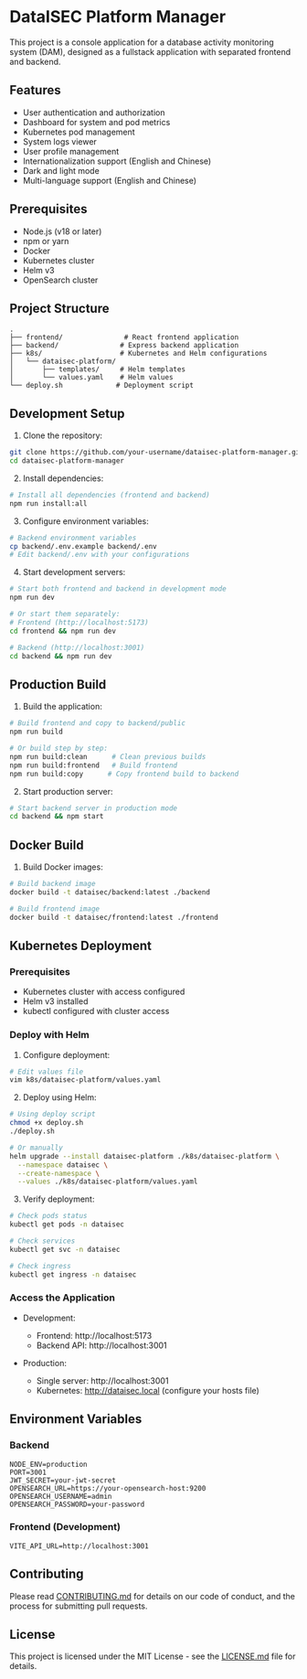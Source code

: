 # DataISEC Platform Manager

This project is a console application for a database activity monitoring system (DAM), designed as a fullstack application with separated frontend and backend.

## Features

- User authentication and authorization
- Dashboard for system and pod metrics
- Kubernetes pod management
- System logs viewer
- User profile management
- Internationalization support (English and Chinese)
- Dark and light mode
- Multi-language support (English and Chinese)

## Prerequisites

- Node.js (v18 or later)
- npm or yarn
- Docker
- Kubernetes cluster
- Helm v3
- OpenSearch cluster

## Project Structure

```
.
├── frontend/               # React frontend application
├── backend/               # Express backend application
├── k8s/                   # Kubernetes and Helm configurations
│   └── dataisec-platform/
│       ├── templates/     # Helm templates
│       └── values.yaml    # Helm values
└── deploy.sh             # Deployment script
```

## Development Setup

1. Clone the repository:
```bash
git clone https://github.com/your-username/dataisec-platform-manager.git
cd dataisec-platform-manager
```

2. Install dependencies:
```bash
# Install all dependencies (frontend and backend)
npm run install:all
```

3. Configure environment variables:
```bash
# Backend environment variables
cp backend/.env.example backend/.env
# Edit backend/.env with your configurations
```

4. Start development servers:
```bash
# Start both frontend and backend in development mode
npm run dev

# Or start them separately:
# Frontend (http://localhost:5173)
cd frontend && npm run dev

# Backend (http://localhost:3001)
cd backend && npm run dev
```

## Production Build

1. Build the application:
```bash
# Build frontend and copy to backend/public
npm run build

# Or build step by step:
npm run build:clean      # Clean previous builds
npm run build:frontend   # Build frontend
npm run build:copy      # Copy frontend build to backend
```

2. Start production server:
```bash
# Start backend server in production mode
cd backend && npm start
```

## Docker Build

1. Build Docker images:
```bash
# Build backend image
docker build -t dataisec/backend:latest ./backend

# Build frontend image
docker build -t dataisec/frontend:latest ./frontend
```

## Kubernetes Deployment

### Prerequisites
- Kubernetes cluster with access configured
- Helm v3 installed
- kubectl configured with cluster access

### Deploy with Helm

1. Configure deployment:
```bash
# Edit values file
vim k8s/dataisec-platform/values.yaml
```

2. Deploy using Helm:
```bash
# Using deploy script
chmod +x deploy.sh
./deploy.sh

# Or manually
helm upgrade --install dataisec-platform ./k8s/dataisec-platform \
  --namespace dataisec \
  --create-namespace \
  --values ./k8s/dataisec-platform/values.yaml
```

3. Verify deployment:
```bash
# Check pods status
kubectl get pods -n dataisec

# Check services
kubectl get svc -n dataisec

# Check ingress
kubectl get ingress -n dataisec
```

### Access the Application

- Development: 
  - Frontend: http://localhost:5173
  - Backend API: http://localhost:3001

- Production:
  - Single server: http://localhost:3001
  - Kubernetes: http://dataisec.local (configure your hosts file)

## Environment Variables

### Backend
```env
NODE_ENV=production
PORT=3001
JWT_SECRET=your-jwt-secret
OPENSEARCH_URL=https://your-opensearch-host:9200
OPENSEARCH_USERNAME=admin
OPENSEARCH_PASSWORD=your-password
```

### Frontend (Development)
```env
VITE_API_URL=http://localhost:3001
```

## Contributing

Please read [CONTRIBUTING.md](CONTRIBUTING.md) for details on our code of conduct, and the process for submitting pull requests.

## License

This project is licensed under the MIT License - see the [LICENSE.md](LICENSE.md) file for details.
